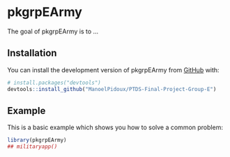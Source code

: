 
# pkgrpEArmy

<!-- badges: start -->
<!-- badges: end -->

The goal of pkgrpEArmy is to ...

## Installation

You can install the development version of pkgrpEArmy from [GitHub](https://github.com/) with:

``` r
# install.packages("devtools")
devtools::install_github("ManoelPidoux/PTDS-Final-Project-Group-E")
```

## Example

This is a basic example which shows you how to solve a common problem:

``` r
library(pkgrpEArmy)
## militaryapp()
```

